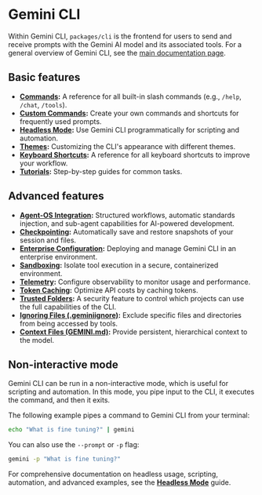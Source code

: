 # Gemini CLI

Within Gemini CLI, `packages/cli` is the frontend for users to send and receive prompts with the Gemini AI model and its associated tools. For a general overview of Gemini CLI, see the [main documentation page](../index.md).

## Basic features

- **[Commands](./commands.md):** A reference for all built-in slash commands (e.g., `/help`, `/chat`, `/tools`).
- **[Custom Commands](./custom-commands.md):** Create your own commands and shortcuts for frequently used prompts.
- **[Headless Mode](./headless.md):** Use Gemini CLI programmatically for scripting and automation.
- **[Themes](./themes.md):** Customizing the CLI's appearance with different themes.
- **[Keyboard Shortcuts](./keyboard-shortcuts.md):** A reference for all keyboard shortcuts to improve your workflow.
- **[Tutorials](./tutorials.md):** Step-by-step guides for common tasks.

## Advanced features

- **[Agent-OS Integration](./agent-os.md):** Structured workflows, automatic standards injection, and sub-agent capabilities for AI-powered development.
- **[Checkpointing](./checkpointing.md):** Automatically save and restore snapshots of your session and files.
- **[Enterprise Configuration](./enterprise.md):** Deploying and manage Gemini CLI in an enterprise environment.
- **[Sandboxing](./sandbox.md):** Isolate tool execution in a secure, containerized environment.
- **[Telemetry](./telemetry.md):** Configure observability to monitor usage and performance.
- **[Token Caching](./token-caching.md):** Optimize API costs by caching tokens.
- **[Trusted Folders](./trusted-folders.md):** A security feature to control which projects can use the full capabilities of the CLI.
- **[Ignoring Files (.geminiignore)](./gemini-ignore.md):** Exclude specific files and directories from being accessed by tools.
- **[Context Files (GEMINI.md)](./gemini-md.md):** Provide persistent, hierarchical context to the model.

## Non-interactive mode

Gemini CLI can be run in a non-interactive mode, which is useful for scripting and automation. In this mode, you pipe input to the CLI, it executes the command, and then it exits.

The following example pipes a command to Gemini CLI from your terminal:

```bash
echo "What is fine tuning?" | gemini
```

You can also use the `--prompt` or `-p` flag:

```bash
gemini -p "What is fine tuning?"
```

For comprehensive documentation on headless usage, scripting, automation, and advanced examples, see the **[Headless Mode](./headless.md)** guide.
